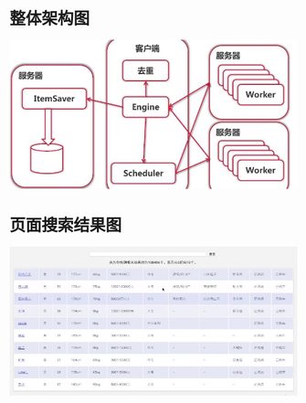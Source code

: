# 整体架构图

![Image](https://github.com/hellochengxuyuan/photo/blob/master/3.jpg)


# 页面搜索结果图

![Image](https://github.com/hellochengxuyuan/photo/blob/master/3-2.jpg)


